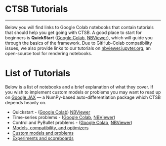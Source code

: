 # CTSB Tutorials
****************

Below you will find links to Google Colab notebooks that contain tutorials that should help you get going with CTSB. A good place to start for beginners is **QuickStart** ([Google Colab](https://colab.research.google.com/github/johnhallman/ctsb/blob/master/tutorials/notebooks/QuickStart.ipynb), [NBViewer](https://nbviewer.jupyter.org/github/johnhallman/ctsb/blob/master/tutorials/notebooks/QuickStart.ipynb)), which will guide you through the basics of the framework. Due to GitHub-Colab compatibility issues, we also provide links to our tutorials on [nbviewer.jupyter.org](https://nbviewer.jupyter.org/), an open-source tool for rendering notebooks.


List of Tutorials
=================

Below is a list of notebooks and a brief explanation of what they cover. If you wish to implement custom models or problems you may want to read up on [Google JAX](https://github.com/google/jax) — a NumPy-based auto-differentiation package which CTSB depends heavily on.

- Quickstart - ([Google Colab](https://colab.research.google.com/github/johnhallman/ctsb/blob/master/tutorials/notebooks/QuickStart.ipynb))
[NBViewer](https://nbviewer.jupyter.org/github/johnhallman/ctsb/blob/master/tutorials/notebooks/QuickStart.ipynb)
- Time-series problems - ([Google Colab](https://colab.research.google.com/github/johnhallman/ctsb/blob/master/tutorials/notebooks/TimeSeries.ipynb), [NBViewer](https://nbviewer.jupyter.org/github/johnhallman/ctsb/blob/master/tutorials/notebooks/TimeSeries.ipynb))
- Control and PyBullet problems - ([Google Colab](https://colab.research.google.com/github/johnhallman/ctsb/blob/master/tutorials/notebooks/Control.ipynb), [NBViewer](https://nbviewer.jupyter.org/github/johnhallman/ctsb/blob/master/tutorials/notebooks/Control.ipynb))
- [Models, compatibility, and optimizers](https://www.google.com)
- [Custom models and problems](https://www.google.com)
- [Experiments and scoreboards](https://www.google.com)
